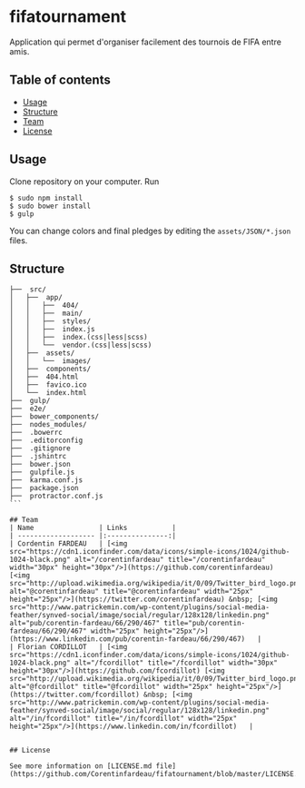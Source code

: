# fifatournament
Application qui permet d'organiser facilement des tournois de FIFA entre amis.

## Table of contents
* [Usage](https://github.com/Corentinfardeau/fifatournament#usage)
* [Structure](https://github.com/Corentinfardeau/fifatournament#structure)
* [Team](https://github.com/Corentinfardeau/fifatournament#team)
* [License](https://github.com/Corentinfardeau/fifatournament#license)

## Usage
Clone repository on your computer. Run 
````
$ sudo npm install
$ sudo bower install
$ gulp
````

You can change colors and final pledges by editing the `assets/JSON/*.json` files.

## Structure
````
├──  src/
│   ├──  app/
│   │   ├──  404/
│   │   ├──  main/
│   │   ├──  styles/
│   │   ├──  index.js
│   │   ├──  index.(css|less|scss)
│   │   └──  vendor.(css|less|scss)
│   ├──  assets/
│   │   └──  images/
│   ├──  components/
│   ├──  404.html
│   ├──  favico.ico
│   └──  index.html
├──  gulp/
├──  e2e/
├──  bower_components/
├──  nodes_modules/
├──  .bowerrc
├──  .editorconfig
├──  .gitignore
├──  .jshintrc
├──  bower.json
├──  gulpfile.js
├──  karma.conf.js
├──  package.json
├──  protractor.conf.js
```

## Team
| Name                | Links           |
| ------------------- |:---------------:|
| Cordentin FARDEAU   | [<img src="https://cdn1.iconfinder.com/data/icons/simple-icons/1024/github-1024-black.png" alt="/corentinfardeau" title="/corentinfardeau" width="30px" height="30px"/>](https://github.com/corentinfardeau) [<img src="http://upload.wikimedia.org/wikipedia/it/0/09/Twitter_bird_logo.png" alt="@corentinfardeau" title="@corentinfardeau" width="25px" height="25px"/>](https://twitter.com/corentinfardeau) &nbsp; [<img src="http://www.patrickemin.com/wp-content/plugins/social-media-feather/synved-social/image/social/regular/128x128/linkedin.png" alt="pub/corentin-fardeau/66/290/467" title="pub/corentin-fardeau/66/290/467" width="25px" height="25px"/>](https://www.linkedin.com/pub/corentin-fardeau/66/290/467)   |
| Florian CORDILLOT   | [<img src="https://cdn1.iconfinder.com/data/icons/simple-icons/1024/github-1024-black.png" alt="/fcordillot" title="/fcordillot" width="30px" height="30px"/>](https://github.com/fcordillot) [<img src="http://upload.wikimedia.org/wikipedia/it/0/09/Twitter_bird_logo.png" alt="@fcordillot" title="@fcordillot" width="25px" height="25px"/>](https://twitter.com/fcordillot) &nbsp; [<img src="http://www.patrickemin.com/wp-content/plugins/social-media-feather/synved-social/image/social/regular/128x128/linkedin.png" alt="/in/fcordillot" title="/in/fcordillot" width="25px" height="25px"/>](https://www.linkedin.com/in/fcordillot)   |


## License

See more information on [LICENSE.md file](https://github.com/Corentinfardeau/fifatournament/blob/master/LICENSE.md)